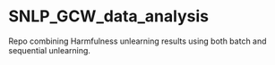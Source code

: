# SNLP_GCW_data_analysis

Repo combining Harmfulness unlearning results using both batch and sequential unlearning. 
